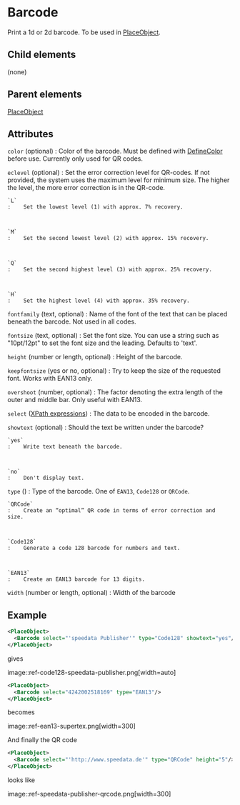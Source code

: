 # Barcode



Print a 1d or 2d barcode. To be used in [PlaceObject](../placeobject.md).



##  Child elements

(none)

##  Parent elements

[PlaceObject](../placeobject.md)


## Attributes



`color` (optional)
:   Color of the barcode. Must be defined with [DefineColor](../definecolor.md) before use. Currently only used for QR codes.




`eclevel` (optional)
:   Set the error correction level for QR-codes. If not provided, the system uses the maximum level for minimum size. The higher the level, the more error correction is in the QR-code.



    `L`
    :    Set the lowest level (1) with approx. 7% recovery.



    `M`
    :    Set the second lowest level (2) with approx. 15% recovery.



    `Q`
    :    Set the second highest level (3) with approx. 25% recovery.



    `H`
    :    Set the highest level (4) with approx. 35% recovery.




`fontfamily` (text, optional)
:   Name of the font of the text that can be placed beneath the barcode. Not used in all codes.




`fontsize` (text, optional)
:   Set the font size. You can use a string such as "10pt/12pt" to set the font size and the leading. Defaults to 'text'.




`height` (number or length, optional)
:   Height of the barcode.




`keepfontsize` (yes or no, optional)
:   Try to keep the size of the requested font. Works with EAN13 only.




`overshoot` (number, optional)
:   The factor denoting the extra length of the outer and middle bar. Only useful with EAN13.




`select` ([XPath expressions](../../../manual/xpath.md))
:   The data to be encoded in the barcode.




`showtext` (optional)
:   Should the text be written under the barcode?



    `yes`
    :    Write text beneath the barcode.



    `no`
    :    Don't display text.




`type` ()
:   Type of the barcode. One of `EAN13`, `Code128` or `QRCode`.



    `QRCode`
    :    Create an “optimal” QR code in terms of error correction and size.



    `Code128`
    :    Generate a code 128 barcode for numbers and text.



    `EAN13`
    :    Create an EAN13 barcode for 13 digits.




`width` (number or length, optional)
:   Width of the barcode




## Example

```xml
<PlaceObject>
  <Barcode select="'speedata Publisher'" type="Code128" showtext="yes"/>
</PlaceObject>
```

gives



image::ref-code128-speedata-publisher.png[width=auto]
```xml
<PlaceObject>
  <Barcode select="4242002518169" type="EAN13"/>
</PlaceObject>
```

becomes



image::ref-ean13-supertex.png[width=300]

And finally the QR code


```xml
<PlaceObject>
  <Barcode select="'http://www.speedata.de'" type="QRCode" height="5"/>
</PlaceObject>

```

looks like



image::ref-speedata-publisher-qrcode.png[width=300]





